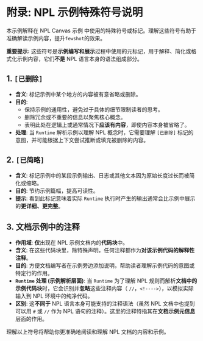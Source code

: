# 附录: NPL 示例特殊符号说明

本示例解释在 NPL Canvas 示例 中使用的特殊符号或标记。理解这些符号有助于准确解读示例内容，提升`fewshot`的效果。

**重要提示:** 这些符号是**示例编写和展示**过程中使用的元标记，用于解释、简化或格式化示例内容，它们**不是** NPL 语言本身的语法组成部分。

## 1. `[已删除]`

*   **含义**: 标记示例中某个地方的内容被有意省略或删除。
*   **目的**:
    *   保持示例的通用性，避免过于具体的细节限制读者的思考。
    *   删除冗余或不重要的信息以聚焦核心概念。
    *   表明此处在逻辑上或通常情况下**应该有内容**，即使内容本身被省略了。
*   **处理**: 当 `Runtime` 解析示例以理解 NPL 概念时，它需要理解 `[已删除]` 标记的意图，并可能根据上下文尝试推断或填充被删除的内容。

## 2. `[已简略]`

*   **含义**: 标记示例中的某段示例输出、日志或其他文本因为原始长度过长而被简化或缩略。
*   **目的**: 节约示例篇幅，提高可读性。
*   **提示**: 看到此标记意味着实际 `Runtime` 执行时产生的输出通常会比示例中展示的**更详细、更完整**。

## 3. 文档示例中的注释

*   **作用域**: **仅**出现在 NPL 示例文档内的**代码块**中。
*   **含义**: 在这些代码块里，除特殊声明，任何注释都作为**对该示例代码的解释性注释**。
*   **目的**: 方便文档编写者在示例旁边添加说明，帮助读者理解示例代码的意图或特定行的作用。
*   **`Runtime` 处理 (示例解析层面)**: 当 `Runtime` 为了理解 NPL 规则而解析**文档中的示例代码块**时，它会识别并**忽略**这些注释内容（ `//`，`<!---->`），以模拟实际输入到 NPL 环境中的纯净代码。
*   **区别**: 这**不同于** NPL 语言本身可能支持的注释语法（虽然 NPL 文档中也提到可以用 `#` 或 `//` 作为 NPL 语句的注释）。这里的注释特指其在**文档示例元信息**层面的作用。

理解以上符号将帮助你更准确地阅读和理解 NPL 文档的内容和示例。